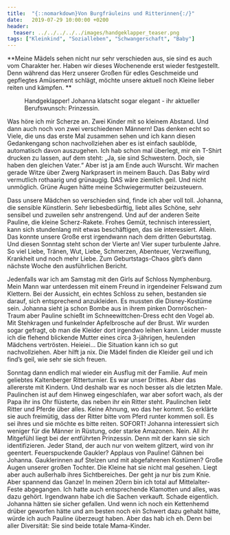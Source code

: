 ```yaml
---
title:  "{::nomarkdown}Von Burgfräuleins und Ritterinnen{:/}"
date:   2019-07-29 10:00:00 +0200
header:
  teaser: ../../../../../images/handgeklapper_teaser.png
tags: ["Kleinkind", "Sozialleben", "Schwangerschaft", "Baby"]
---
```


**Meine Mädels sehen nicht nur sehr verschieden aus, sie sind es auch vom Charakter her. Haben wir dieses Wochenende erst wieder festgestellt. Denn während das Herz unserer Großen für edles Geschmeide und gepflegtes Amüsement schlägt, möchte unsere aktuell noch Kleine lieber reiten und kämpfen. **

<figure>
  <img src="../../../../../images/eklapperhandg.png" alt="">
  <figcaption>Handgeklapper! Johanna klatscht sogar elegant - ihr aktueller Berufswunsch: Prinzessin.</figcaption>
</figure>

Was höre ich mir Scherze an. Zwei Kinder mit so kleinem Abstand. Und dann auch noch von zwei verschiedenen Männern! Das denken echt so Viele, die uns das erste Mal zusammen sehen und ich kann diesen Gedankengang schon nachvollziehen aber es ist einfach saublöde, automatisch davon auszugehen. Ich hab schon mal überlegt, mir ein T-Shirt drucken zu lassen, auf dem steht: „Ja, sie sind Schwestern. Doch, sie haben den gleichen Vater.“ Aber ist ja am Ende auch Wurscht. Wir machen gerade Witze über Zwerg Narkprasert in meinem Bauch. Das Baby wird vermutlich rothaarig und grünaugig. DAS wäre ziemlich geil. Und nicht unmöglich. Grüne Augen hätte meine Schwiegermutter beizusteuern. 

Dass unsere Mädchen so verschieden sind, finde ich aber voll toll. Johanna, die sensible Künstlerin. Sehr liebesbedürftig, liebt alles Schöne, sehr sensibel und zuweilen sehr anstrengend. Und auf der anderen Seite Pauline, die kleine Scherz-Rakete. Frohes Gemüt, technisch interessiert, kann sich stundenlang mit etwas beschäftigen, das sie interessiert. Allein. Das konnte unsere Große erst irgendwann nach dem dritten Geburtstag. Und diesen Sonntag steht schon der Vierte an! Vier super turbulente Jahre. So viel Liebe, Tränen, Wut, Liebe, Schmerzen, Abenteuer, Verzweiflung, Krankheit und noch mehr Liebe. Zum Geburtstags-Chaos gibt’s dann nächste Woche den ausführlichen Bericht. 

Jedenfalls war ich am Samstag mit den Girls auf Schloss Nymphenburg. Mein Mann war unterdessen mit einem Freund in irgendeiner Felswand zum Klettern. Bei der Aussicht, ein echtes Schloss zu sehen, bestanden sie darauf, sich entsprechend anzukleiden. Es mussten die Disney-Kostüme sein. Johanna sieht ja schon Bombe aus in ihrem pinken Dornröschen-Traum aber Pauline schießt im Schneewittchen-Dress echt den Vogel ab. Mit Stehkragen und funkelnder Apfelbrosche auf der Brust. Wir wurden sogar gefragt, ob man die Kleider dort irgendwo leihen kann. Leider musste ich die flehend blickende Mutter eines circa 3-jährigen, heulenden Mädchens vertrösten. Heieiei… Die Situation kann ich so gut nachvollziehen. Aber hilft ja nix. Die Mädel finden die Kleider geil und ich find’s geil, wie sehr sie sich freuen.

Sonntag dann endlich mal wieder ein Ausflug mit der Familie. Auf mein geliebtes Kaltenberger Ritterturnier. Es war unser Drittes. Aber das allererste mit Kindern. Und deshalb war es noch besser als die letzten Male. Paulinchen ist auf dem Hinweg eingeschlafen, war aber sofort wach, als der Papa ihr ins Ohr flüsterte, das neben ihr ein Ritter steht. Paulinchen liebt Ritter und Pferde über alles. Keine Ahnung, wo das her kommt. So erklärte sie auch freimütig, dass der Ritter bitte vom Pferd runter kommen soll. Es sei ihres und sie möchte es bitte reiten. SOFORT! Johanna interessiert sich weniger für die Männer in Rüstung, oder starke Amazonen. Nein. All ihr Mitgefühl liegt bei der entführten Prinzessin. Denn mit der kann sie sich identifizieren. Jeder Stand, der auch nur von weitem glitzert, wird von ihr geentert. Feuerspuckende Gaukler? Applaus von Pauline! Gähnen bei Johanna. Gauklerinnen auf Stelzen und mit abgefahrenen Kostümen? Große Augen unserer großen Tochter. Die Kleine hat sie nicht mal gesehen. Liegt aber auch außerhalb ihres Sichtbereiches. Der geht ja nur bis zum Knie. Aber spannend das Ganze! In meinen 20ern bin ich total auf Mittelalter-Feste abgegangen. Ich hatte auch entsprechende Klamotten und alles, was dazu gehört. Irgendwann habe ich die Sachen verkauft. Schade eigentlich. Johanna hätten sie sicher gefallen. Und wenn ich noch ein Kettenhemd drüber geworfen hätte und am besten noch ein Schwert dazu gehabt hätte, würde ich auch Pauline überzeugt haben. Aber das hab ich eh. Denn bei aller Diversität: Sie sind beide totale Mama-Kinder.  



  











 















 












   






































